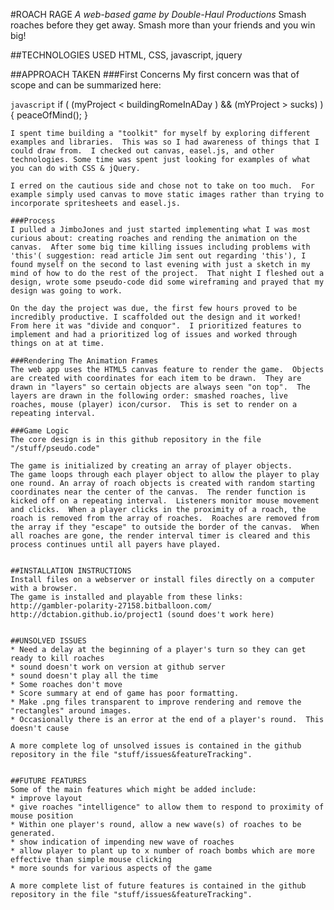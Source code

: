 #ROACH RAGE
*A web-based game by Double-Haul Productions*
Smash roaches before they get away.  Smash more than your friends and you win big!

##TECHNOLOGIES USED
HTML, CSS, javascript, jquery

##APPROACH TAKEN
###First Concerns
My first concern was that of scope and can be summarized here:

```javascript```
if ( (myProject < buildingRomeInADay ) && (mYProject > sucks) ) {
  peaceOfMind();
}
```
I spent time building a "toolkit" for myself by exploring different examples and libraries.  This was so I had awareness of things that I could draw from.  I checked out canvas, easel.js, and other technologies. Some time was spent just looking for examples of what you can do with CSS & jQuery.  

I erred on the cautious side and chose not to take on too much.  For example simply used canvas to move static images rather than trying to incorporate spritesheets and easel.js.  

###Process
I pulled a JimboJones and just started implementing what I was most curious about: creating roaches and rending the animation on the canvas.  After some big time killing issues including problems with 'this'( suggestion: read article Jim sent out regarding 'this'), I found myself on the second to last evening with just a sketch in my mind of how to do the rest of the project.  That night I fleshed out a design, wrote some pseudo-code did some wireframing and prayed that my design was going to work.  

On the day the project was due, the first few hours proved to be incredibly productive. I scaffolded out the design and it worked!  From here it was "divide and conquor".  I prioritized features to implement and had a prioritized log of issues and worked through things on at at time. 

###Rendering The Animation Frames
The web app uses the HTML5 canvas feature to render the game.  Objects are created with coordinates for each item to be drawn.  They are drawn in "layers" so certain objects are always seen "on top".  The layers are drawn in the following order: smashed roaches, live roaches, mouse (player) icon/cursor.  This is set to render on a repeating interval.

###Game Logic
The core design is in this github repository in the file "/stuff/pseudo.code"

The game is initialized by creating an array of player objects.
The game loops through each player object to allow the player to play one round. An array of roach objects is created with random starting coordinates near the center of the canvas.  The render function is kicked off on a repeating interval.  Listeners monitor mouse movement and clicks.  When a player clicks in the proximity of a roach, the roach is removed from the array of roaches.  Roaches are removed from the array if they "escape" to outside the border of the canvas.  When all roaches are gone, the render interval timer is cleared and this process continues until all payers have played.


##INSTALLATION INSTRUCTIONS
Install files on a webserver or install files directly on a computer with a browser.
The game is installed and playable from these links:
http://gambler-polarity-27158.bitballoon.com/
http://dctabion.github.io/project1 (sound does't work here)


##UNSOLVED ISSUES
* Need a delay at the beginning of a player's turn so they can get ready to kill roaches
* sound doesn't work on version at github server
* sound doesn't play all the time
* Some roaches don't move
* Score summary at end of game has poor formatting.
* Make .png files transparent to improve rendering and remove the "rectangles" around images.
* Occasionally there is an error at the end of a player's round.  This doesn't cause

A more complete log of unsolved issues is contained in the github repository in the file "stuff/issues&featureTracking".


##FUTURE FEATURES
Some of the main features which might be added include:
* improve layout
* give roaches "intelligence" to allow them to respond to proximity of mouse position
* Within one player's round, allow a new wave(s) of roaches to be generated.
* show indication of impending new wave of roaches
* allow player to plant up to x number of roach bombs which are more effective than simple mouse clicking
* more sounds for various aspects of the game

A more complete list of future features is contained in the github repository in the file "stuff/issues&featureTracking".
